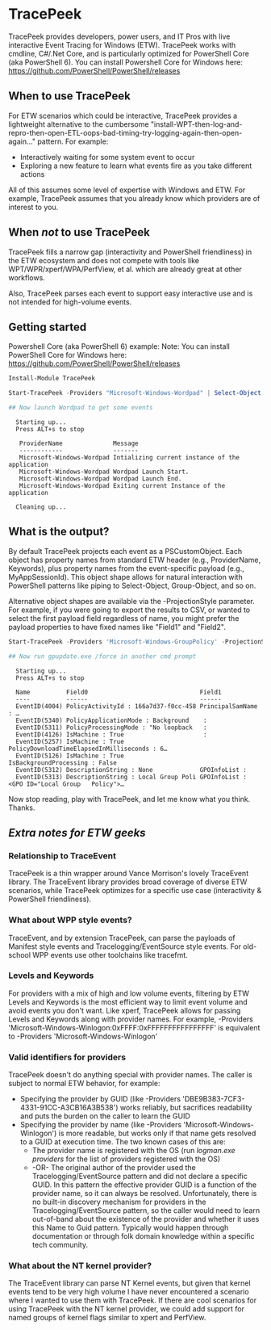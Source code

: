 # TracePeek
TracePeek provides developers, power users, and IT Pros with live interactive Event Tracing for Windows (ETW). TracePeek works with cmdline, C#/.Net Core, and is particularly optimized for PowerShell Core (aka PowerShell 6). You can install Powershell Core for Windows here: https://github.com/PowerShell/PowerShell/releases

## When to use TracePeek
For ETW scenarios which could be interactive, TracePeek provides a lightweight alternative to the cumbersome "install-WPT-then-log-and-repro-then-open-ETL-oops-bad-timing-try-logging-again-then-open-again..." pattern. For example:  
* Interactively waiting for some system event to occur 
* Exploring a new feature to learn what events fire as you take different actions

All of this assumes some level of expertise with Windows and ETW. For example, TracePeek assumes that you already know which providers are of interest to you.

## When *not* to use TracePeek
TracePeek fills a narrow gap (interactivity and PowerShell friendliness) in the ETW ecosystem and does not compete with tools like WPT/WPR/xperf/WPA/PerfView, et al. which are already great at other workflows.

Also, TracePeek parses each event to support easy interactive use and is not intended for high-volume events.

## Getting started
Powershell Core (aka PowerShell 6) example:
Note: You can install PowerShell Core for Windows here: https://github.com/PowerShell/PowerShell/releases
```powershell
Install-Module TracePeek

Start-TracePeek -Providers "Microsoft-Windows-Wordpad" | Select-Object -Property ProviderName,Message

## Now launch Wordpad to get some events
```
```
  Starting up...
  Press ALT+s to stop
   
   ProviderName              Message
   ------------              -------
   Microsoft-Windows-Wordpad Intializing current instance of the application
   Microsoft-Windows-Wordpad Wordpad Launch Start.
   Microsoft-Windows-Wordpad Wordpad Launch End.
   Microsoft-Windows-Wordpad Exiting current Instance of the application
  
  Cleaning up...
```

## What is the output?
By default TracePeek projects each event as a PSCustomObject. Each object has property names from standard ETW header (e.g., ProviderName, Keywords), plus property names from the event-specific payload (e.g., MyAppSessionId). This object shape allows for natural interaction with PowerShell patterns like piping to Select-Object, Group-Object, and so on.

Alternative object shapes are available via the -ProjectionStyle parameter. For example, if you were going to export the results to CSV, or wanted to select the first payload field regardless of name, you might prefer the payload properties to have fixed names like "Field1" and "Field2".
```powershell
Start-TracePeek -Providers 'Microsoft-Windows-GroupPolicy' -ProjectionStyle NumberedNestedPayloadProperties | Format-Table Name,Field0,Field1

## Now run gpupdate.exe /force in another cmd prompt
```
```
  Starting up...
  Press ALT+s to stop
  
  Name          Field0                               Field1
  ----          ------                               ------
  EventID(4004) PolicyActivityId : 166a7d37-f0cc-458 PrincipalSamName : …
  EventID(5340) PolicyApplicationMode : Background    :
  EventID(5311) PolicyProcessingMode : "No loopback   :
  EventID(4126) IsMachine : True                      :
  EventID(5257) IsMachine : True                       PolicyDownloadTimeElapsedInMilliseconds : 6…
  EventID(5126) IsMachine : True                     IsBackgroundProcessing : False
  EventID(5312) DescriptionString : None             GPOInfoList :
  EventID(5313) DescriptionString : Local Group Poli GPOInfoList : <GPO ID="Local Group   Policy">…
```

Now stop reading, play with TracePeek, and let me know what you think. Thanks.


## *Extra notes for ETW geeks*

### Relationship to TraceEvent
TracePeek is a thin wrapper around Vance Morrison's lovely TraceEvent library. The TraceEvent library provides broad coverage of diverse ETW scenarios, while TracePeek optimizes for a specific use case (interactivity & PowerShell friendliness).

### What about WPP style events?
TraceEvent, and by extension TracePeek, can parse the payloads of Manifest style events and Tracelogging/EventSource style events. For old-school WPP events use other toolchains like tracefmt.

### Levels and Keywords
For providers with a mix of high and low volume events, filtering by ETW Levels and Keywords is the most efficient way to limit event volume and avoid events you don't want. Like xperf, TracePeek allows for passing Levels and Keywords along with provider names. For example, 
-Providers 'Microsoft-Windows-Winlogon:0xFFFF:0xFFFFFFFFFFFFFFFF' is equivalent to
-Providers 'Microsoft-Windows-Winlogon'

### Valid identifiers for providers
TracePeek doesn't do anything special with provider names. The caller is subject to normal ETW behavior, for example:
- Specifying the provider by GUID (like -Providers 'DBE9B383-7CF3-4331-91CC-A3CB16A3B538') works reliably, but sacrifices readability and puts the burden on the caller to learn the GUID
- Specifying the provider by name (like -Providers 'Microsoft-Windows-Winlogon') is more readable, but works only if that name gets resolved to a GUID at execution time. The two known cases of this are:
  - The provider name is registered with the OS (run *logman.exe providers* for the list of providers registered with the OS) 
  - -OR- The original author of the provider used the Tracelogging/EventSource pattern and did not declare a specific GUID. In this pattern the effective provider GUID is a function of the provider name, so it can always be resolved. Unfortunately, there is no built-in discovery mechanism for providers in the Tracelogging/EventSource pattern, so the caller would need to learn out-of-band about the existence of the provider and whether it uses this Name to Guid pattern. Typically would happen through documentation or through folk domain knowledge within a specific tech community.

### What about the NT kernel provider?
The TraceEvent library can parse NT Kernel events, but given that kernel events tend to be very high volume I have never encountered a scenario where I wanted to use them with TracePeek. If there are cool scenarios for using TracePeek with the NT kernel provider, we could add support for named groups of kernel flags similar to xpert and PerfView.
